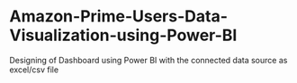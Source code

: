 # Amazon-Prime-Users-Data-Visualization-using-Power-BI
Designing of Dashboard using Power BI with the connected data source as excel/csv file
